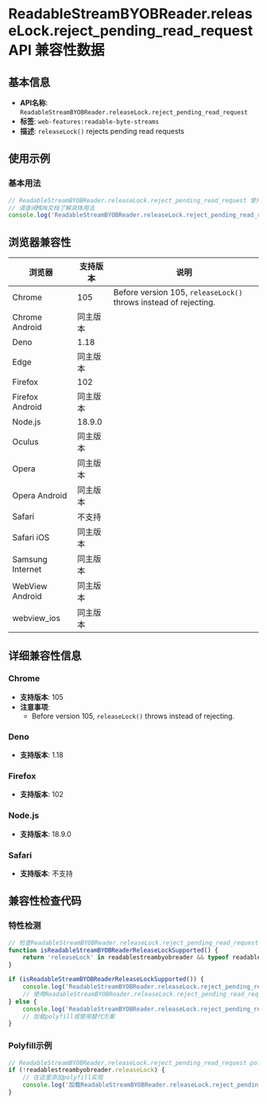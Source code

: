 # ReadableStreamBYOBReader.releaseLock.reject_pending_read_request API 兼容性数据

## 基本信息

- **API名称**: `ReadableStreamBYOBReader.releaseLock.reject_pending_read_request`
- **标签**: `web-features:readable-byte-streams`
- **描述**: `releaseLock()` rejects pending read requests

## 使用示例

### 基本用法

```javascript
// ReadableStreamBYOBReader.releaseLock.reject_pending_read_request 使用示例
// 请查阅MDN文档了解具体用法
console.log('ReadableStreamBYOBReader.releaseLock.reject_pending_read_request API');
```

## 浏览器兼容性

| 浏览器 | 支持版本 | 说明 |
|--------|----------|------|
| Chrome | 105 | Before version 105, `releaseLock()` throws instead of rejecting. |
| Chrome Android | 同主版本 |  |
| Deno | 1.18 |  |
| Edge | 同主版本 |  |
| Firefox | 102 |  |
| Firefox Android | 同主版本 |  |
| Node.js | 18.9.0 |  |
| Oculus | 同主版本 |  |
| Opera | 同主版本 |  |
| Opera Android | 同主版本 |  |
| Safari | 不支持 |  |
| Safari iOS | 同主版本 |  |
| Samsung Internet | 同主版本 |  |
| WebView Android | 同主版本 |  |
| webview_ios | 同主版本 |  |

## 详细兼容性信息

### Chrome

- **支持版本**: 105
- **注意事项**:
  - Before version 105, `releaseLock()` throws instead of rejecting.

### Deno

- **支持版本**: 1.18

### Firefox

- **支持版本**: 102

### Node.js

- **支持版本**: 18.9.0

### Safari

- **支持版本**: 不支持

## 兼容性检查代码

### 特性检测

```javascript
// 检查ReadableStreamBYOBReader.releaseLock.reject_pending_read_request是否支持
function isReadableStreamBYOBReaderReleaseLockSupported() {
    return 'releaseLock' in readablestreambyobreader && typeof readablestreambyobreader.releaseLock === 'function';
}

if (isReadableStreamBYOBReaderReleaseLockSupported()) {
    console.log('ReadableStreamBYOBReader.releaseLock.reject_pending_read_request 支持');
    // 使用ReadableStreamBYOBReader.releaseLock.reject_pending_read_request
} else {
    console.log('ReadableStreamBYOBReader.releaseLock.reject_pending_read_request 不支持，需要polyfill');
    // 加载polyfill或使用替代方案
}
```

### Polyfill示例

```javascript
// ReadableStreamBYOBReader.releaseLock.reject_pending_read_request polyfill
if (!readablestreambyobreader.releaseLock) {
    // 在这里添加polyfill实现
    console.log('加载ReadableStreamBYOBReader.releaseLock.reject_pending_read_request polyfill');
}
```

